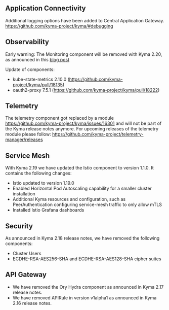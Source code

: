 
## Application Connectivity

Additional logging options have been added to Central Application Gateway.
https://github.com/kyma-project/kyma/#debugging

## Observability

Early warning: The Monitoring component will be removed with Kyma 2.20, as announced in this [blog post](https://blogs.sap.com/2023/09/07/removal-of-prometheus-grafana-based-monitoring-in-sap-btp-kyma-runtime/)

Update of components:
 - kube-state-metrics 2.10.0 (https://github.com/kyma-project/kyma/pull/18135)
 - oauth2-proxy 7.5.1 (https://github.com/kyma-project/kyma/pull/18222)

## Telemetry

The telemetry component got replaced by a module https://github.com/kyma-project/kyma/issues/16301 and will not be part of the Kyma release notes anymore. For upcoming releases of the telemetry module please follow: https://github.com/kyma-project/telemetry-manager/releases
	
## Service Mesh

With Kyma 2.19 we have updated the Istio component to version 1.1.0. It contains the following changes:
 - Istio updated to version 1.19.0
 - Enabled Horizontal Pod Autoscaling capability for a smaller cluster installation
 - Additional Kyma resources and configuration, such as PeerAuthentication configuring service-mesh traffic to only allow mTLS
 - Installed Istio Grafana dashboards

## Security

As announced in Kyma 2.18 release notes, we have removed the following components:
 - Cluster Users
 - ECDHE-RSA-AES256-SHA and ECDHE-RSA-AES128-SHA cipher suites

## API Gateway

 - We have removed the Ory Hydra component as announced in Kyma 2.17 release notes.
 - We have removed APIRule in version v1alpha1 as announced in Kyma 2.16 release notes.  

